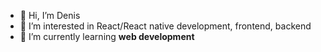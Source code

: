 - 👋 Hi, I’m Denis
- 👀 I’m interested in React/React native development, frontend, backend
- 🌱 I’m currently learning **web development**
<!-- - 💞️ I’m looking to collaborate on ... -->
<!-- - 📫 How to reach me den_fobos@ -->

<!---
boffobos/boffobos is a ✨ special ✨ repository because its `README.md` (this file) appears on your GitHub profile.
You can click the Preview link to take a look at your changes.
--->
